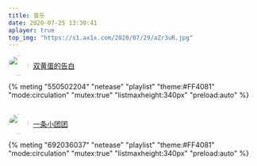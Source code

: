 ```yaml
---
title: 音乐
date: 2020-07-25 13:30:41
aplayer: true
top_img: "https://s1.ax1x.com/2020/07/29/aZr3uR.jpg"
---
```


<div style="display: flex; align-items: center;">
    <div><img src="http://p1.music.126.net/aZ0b8uLm0RotiSGRT6Ch2w==/109951165620238306.jpg?param=40y40" height="40" style="border-radius: 50%; margin-bottom: 0;"/></div>
    <a href='https://music.163.com/#/user/home?id=388248041' target='_blank' style="margin-left: 10px;">双黄蛋的告白</a>
</div>

{% meting "550502204" "netease" "playlist" "theme:#FF4081" "mode:circulation" "mutex:true" "listmaxheight:340px" "preload:auto" %}

<div style="display: flex; align-items: center; margin-top: 30px;">
    <div><img src="http://p1.music.126.net/3sp2lepK3wk2fdQ1epQRxA==/109951163653864778.jpg?param=40y40" height="40" style="border-radius: 50%; margin-bottom: 0;"/></div>
    <a href='https://music.163.com/#/user/home?id=454519979' target='_blank' style="margin-left: 10px;">一条小团团</a>
</div>

{% meting "692036037" "netease" "playlist" "theme:#FF4081" "mode:circulation" "mutex:true" "listmaxheight:340px" "preload:auto" %}
